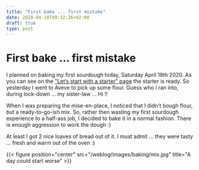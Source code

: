 ```yaml
---
title: "First bake ... first mistake"
date: 2020-04-18T09:32:26+02:00
draft: true
type: post
---
```


# First bake ... first mistake
I planned on baking my first sourdough today, Saturday April 18th 2020. As you can see on the ["Let’s start with a starter" page](../200404) the starter is ready. So yesterday I went to Aveve to pick up some flour. Guess who I ran into, during lock-down ... my sister-law ... Hi !!

When I was preparing the mise-en-place, I noticed that I didn't bough flour, but a ready-to-go-ish mix. So, rather then wasting my first sourdough experience to a half-ass job, I decided to bake it in a normal fashion. There is enough aggression to work the dough :)

At least I got 2 nice loaves of bread out of it. I must admit ... they were tasty ... fresh and warm out of the oven :)


{{< figure position="center" src="/weblog/images/baking/mix.jpg" title="A day could start worse" >}}